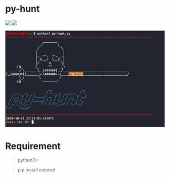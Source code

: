 # py-hunt
![](https://img.shields.io/pypi/pyversions/3)
![](https://img.shields.io/badge/Checked-Linux-orange)

![](https://github.com/Anant1711/py-hunt/blob/main/screenshot/banner.png)

# Requirement
  > python3+
  
  > pip install colored
  
